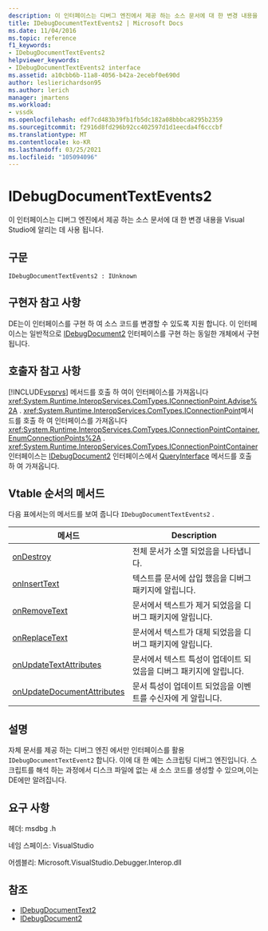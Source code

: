 ```yaml
---
description: 이 인터페이스는 디버그 엔진에서 제공 하는 소스 문서에 대 한 변경 내용을 Visual Studio에 알리는 데 사용 됩니다.
title: IDebugDocumentTextEvents2 | Microsoft Docs
ms.date: 11/04/2016
ms.topic: reference
f1_keywords:
- IDebugDocumentTextEvents2
helpviewer_keywords:
- IDebugDocumentTextEvents2 interface
ms.assetid: a10cbb6b-11a8-4056-b42a-2ecebf0e690d
author: leslierichardson95
ms.author: lerich
manager: jmartens
ms.workload:
- vssdk
ms.openlocfilehash: edf7cd483b39fb1fb5dc182a08bbbca8295b2359
ms.sourcegitcommit: f2916d8fd296b92cc402597d1d1eecda4f6cccbf
ms.translationtype: MT
ms.contentlocale: ko-KR
ms.lasthandoff: 03/25/2021
ms.locfileid: "105094096"
---
```

# <a name="idebugdocumenttextevents2"></a>IDebugDocumentTextEvents2
이 인터페이스는 디버그 엔진에서 제공 하는 소스 문서에 대 한 변경 내용을 Visual Studio에 알리는 데 사용 됩니다.

## <a name="syntax"></a>구문

```
IDebugDocumentTextEvents2 : IUnknown
```

## <a name="notes-for-implementers"></a>구현자 참고 사항
 DE는이 인터페이스를 구현 하 여 소스 코드를 변경할 수 있도록 지원 합니다. 이 인터페이스는 일반적으로 [IDebugDocument2](../../../extensibility/debugger/reference/idebugdocument2.md) 인터페이스를 구현 하는 동일한 개체에서 구현 됩니다.

## <a name="notes-for-callers"></a>호출자 참고 사항
 [!INCLUDE[vsprvs](../../../code-quality/includes/vsprvs_md.md)] 메서드를 호출 하 여이 인터페이스를 가져옵니다 <xref:System.Runtime.InteropServices.ComTypes.IConnectionPoint.Advise%2A> . <xref:System.Runtime.InteropServices.ComTypes.IConnectionPoint>메서드를 호출 하 여 인터페이스를 가져옵니다 <xref:System.Runtime.InteropServices.ComTypes.IConnectionPointContainer.EnumConnectionPoints%2A> . <xref:System.Runtime.InteropServices.ComTypes.IConnectionPointContainer>인터페이스는 [IDebugDocument2](../../../extensibility/debugger/reference/idebugdocument2.md) 인터페이스에서 [QueryInterface](/cpp/atl/queryinterface) 메서드를 호출 하 여 가져옵니다.

## <a name="methods-in-vtable-order"></a>Vtable 순서의 메서드
 다음 표에서는의 메서드를 보여 줍니다 `IDebugDocumentTextEvents2` .

|메서드|Description|
|------------|-----------------|
|[onDestroy](../../../extensibility/debugger/reference/idebugdocumenttextevents2-ondestroy.md)|전체 문서가 소멸 되었음을 나타냅니다.|
|[onInsertText](../../../extensibility/debugger/reference/idebugdocumenttextevents2-oninserttext.md)|텍스트를 문서에 삽입 했음을 디버그 패키지에 알립니다.|
|[onRemoveText](../../../extensibility/debugger/reference/idebugdocumenttextevents2-onremovetext.md)|문서에서 텍스트가 제거 되었음을 디버그 패키지에 알립니다.|
|[onReplaceText](../../../extensibility/debugger/reference/idebugdocumenttextevents2-onreplacetext.md)|문서에서 텍스트가 대체 되었음을 디버그 패키지에 알립니다.|
|[onUpdateTextAttributes](../../../extensibility/debugger/reference/idebugdocumenttextevents2-onupdatetextattributes.md)|문서에서 텍스트 특성이 업데이트 되었음을 디버그 패키지에 알립니다.|
|[onUpdateDocumentAttributes](../../../extensibility/debugger/reference/idebugdocumenttextevents2-onupdatedocumentattributes.md)|문서 특성이 업데이트 되었음을 이벤트를 수신자에 게 알립니다.|

## <a name="remarks"></a>설명
 자체 문서를 제공 하는 디버그 엔진 에서만 인터페이스를 활용 `IDebugDocumentTextEvent2` 합니다. 이에 대 한 예는 스크립팅 디버그 엔진입니다. 스크립트를 해석 하는 과정에서 디스크 파일에 없는 새 소스 코드를 생성할 수 있으며,이는 DE에만 알려집니다.

## <a name="requirements"></a>요구 사항
 헤더: msdbg .h

 네임 스페이스: VisualStudio

 어셈블리: Microsoft.VisualStudio.Debugger.Interop.dll

## <a name="see-also"></a>참조
- [IDebugDocumentText2](../../../extensibility/debugger/reference/idebugdocumenttext2.md)
- [IDebugDocument2](../../../extensibility/debugger/reference/idebugdocument2.md)
